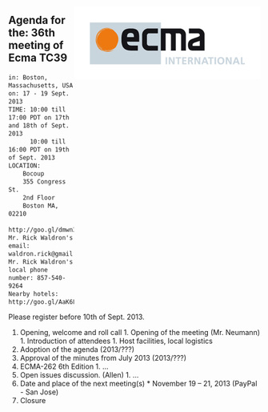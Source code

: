 <img src="../images/Ecma_RVB-003.jpg"
     align="right" alt="" />

## Agenda for the: 36th meeting of Ecma TC39

    in: Boston, Massachusetts, USA
    on: 17 - 19 Sept. 2013
    TIME: 10:00 till 17:00 PDT on 17th and 18th of Sept. 2013
          10:00 till 16:00 PDT on 19th of Sept. 2013
    LOCATION:
        Bocoup
        355 Congress St.
        2nd Floor
        Boston MA, 02210
        http://goo.gl/dmwn3
    Mr. Rick Waldron's email: waldron.rick@gmail.com
    Mr. Rick Waldron's local phone number: 857-540-9264
    Nearby hotels: http://goo.gl/AaK6L

Please register before 10th of Sept. 2013.

  1. Opening, welcome and roll call
    1. Opening of the meeting (Mr. Neumann)
    1. Introduction of attendees
    1. Host facilities, local logistics
  1. Adoption of the agenda (2013/???)
  1. Approval of the minutes from July 2013 (2013/???)
  1. ECMA-262 6th Edition
    1. ...
  1. Open issues discussion. (Allen)
    1. ...
  1. Date and place of the next meeting(s)
    * November 19 – 21, 2013 (PayPal - San Jose)
  1.  Closure
